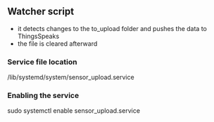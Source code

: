 ## Watcher script
- it detects changes to the to_upload folder and pushes the data to ThingsSpeaks
- the file is cleared afterward

### Service file location
/lib/systemd/system/sensor_upload.service

### Enabling the service
sudo systemctl enable sensor_upload.service          
